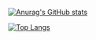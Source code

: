 [![Anurag's GitHub stats](https://github-readme-stats.vercel.app/api?username=thezass&theme=tokyonight)](https://github.com/anuraghazra/github-readme-stats)

[![Top Langs](https://github-readme-stats.vercel.app/api/top-langs/?username=thezass&theme=tokyonight)](https://github.com/anuraghazra/github-readme-stats)
